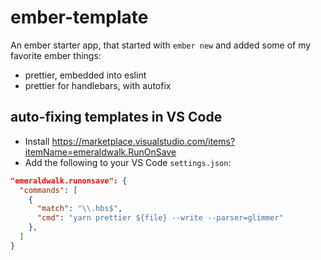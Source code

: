 # ember-template

An ember starter app, that started with `ember new` and added some of my favorite ember things:

- prettier, embedded into eslint
- prettier for handlebars, with autofix

## auto-fixing templates in VS Code

- Install https://marketplace.visualstudio.com/items?itemName=emeraldwalk.RunOnSave
- Add the following to your VS Code `settings.json`:

```json
"emeraldwalk.runonsave": {
  "commands": [
    {
      "match": "\\.hbs$",
      "cmd": "yarn prettier ${file} --write --parser=glimmer"
    },
  ]
}
```

